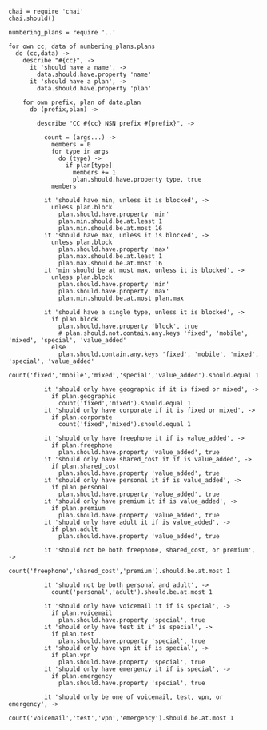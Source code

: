     chai = require 'chai'
    chai.should()

    numbering_plans = require '..'

    for own cc, data of numbering_plans.plans
      do (cc,data) ->
        describe "#{cc}", ->
          it 'should have a name', ->
            data.should.have.property 'name'
          it 'should have a plan', ->
            data.should.have.property 'plan'

        for own prefix, plan of data.plan
          do (prefix,plan) ->

            describe "CC #{cc} NSN prefix #{prefix}", ->

              count = (args...) ->
                members = 0
                for type in args
                  do (type) ->
                    if plan[type]
                      members += 1
                      plan.should.have.property type, true
                members

              it 'should have min, unless it is blocked', ->
                unless plan.block
                  plan.should.have.property 'min'
                  plan.min.should.be.at.least 1
                  plan.min.should.be.at.most 16
              it 'should have max, unless it is blocked', ->
                unless plan.block
                  plan.should.have.property 'max'
                  plan.max.should.be.at.least 1
                  plan.max.should.be.at.most 16
              it 'min should be at most max, unless it is blocked', ->
                unless plan.block
                  plan.should.have.property 'min'
                  plan.should.have.property 'max'
                  plan.min.should.be.at.most plan.max

              it 'should have a single type, unless it is blocked', ->
                if plan.block
                  plan.should.have.property 'block', true
                  # plan.should.not.contain.any.keys 'fixed', 'mobile', 'mixed', 'special', 'value_added'
                else
                  plan.should.contain.any.keys 'fixed', 'mobile', 'mixed', 'special', 'value_added'
                  count('fixed','mobile','mixed','special','value_added').should.equal 1

              it 'should only have geographic if it is fixed or mixed', ->
                if plan.geographic
                  count('fixed','mixed').should.equal 1
              it 'should only have corporate if it is fixed or mixed', ->
                if plan.corporate
                  count('fixed','mixed').should.equal 1

              it 'should only have freephone it if is value_added', ->
                if plan.freephone
                  plan.should.have.property 'value_added', true
              it 'should only have shared_cost it if is value_added', ->
                if plan.shared_cost
                  plan.should.have.property 'value_added', true
              it 'should only have personal it if is value_added', ->
                if plan.personal
                  plan.should.have.property 'value_added', true
              it 'should only have premium it if is value_added', ->
                if plan.premium
                  plan.should.have.property 'value_added', true
              it 'should only have adult it if is value_added', ->
                if plan.adult
                  plan.should.have.property 'value_added', true

              it 'should not be both freephone, shared_cost, or premium', ->
                count('freephone','shared_cost','premium').should.be.at.most 1

              it 'should not be both personal and adult', ->
                count('personal','adult').should.be.at.most 1

              it 'should only have voicemail it if is special', ->
                if plan.voicemail
                  plan.should.have.property 'special', true
              it 'should only have test it if is special', ->
                if plan.test
                  plan.should.have.property 'special', true
              it 'should only have vpn it if is special', ->
                if plan.vpn
                  plan.should.have.property 'special', true
              it 'should only have emergency it if is special', ->
                if plan.emergency
                  plan.should.have.property 'special', true

              it 'should only be one of voicemail, test, vpn, or emergency', ->
                count('voicemail','test','vpn','emergency').should.be.at.most 1
